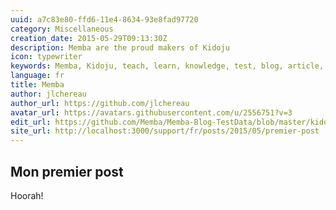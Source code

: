 ```yaml
---
uuid: a7c83e80-ffd6-11e4-8634-93e8fad97720
category: Miscellaneous
creation_date: 2015-05-29T09:13:30Z
description: Memba are the proud makers of Kidoju
icon: typewriter
keywords: Memba, Kidoju, teach, learn, knowledge, test, blog, article, documentation, ebook, video, webinar, slide
language: fr
title: Memba
author: jlchereau
author_url: https://github.com/jlchereau
avatar_url: https://avatars.githubusercontent.com/u/2556751?v=3
edit_url: https://github.com/Memba/Memba-Blog-TestData/blob/master/kidoju/fr/posts/2015/premier-post.md
site_url: http://localhost:3000/support/fr/posts/2015/05/premier-post
---
```

## Mon premier post
Hoorah!